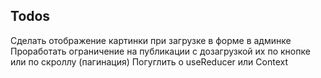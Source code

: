 ## Todos

Сделать отображение картинки при загрузке в форме в админке
Проработать ограничение на публикации с дозагрузкой их по кнопке или по скроллу (пагинация)
Погуглить о useReducer или Context